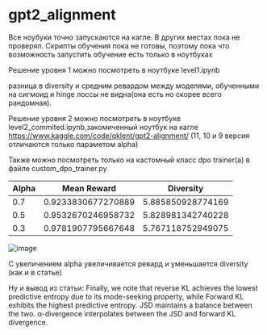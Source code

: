 # gpt2_alignment
Все ноубуки точно запускаются на кагле. В других местах пока не проверял. Скрипты обучения пока не готовы, поэтому пока что возможность запустить обучение есть только в ноутбуках

Решение уровня 1 можно посмотреть в ноутбуке level1.ipynb

разница в diversity и средним ревардом между моделями, обученными на сигмоид и hinge лоссы не видна(она есть но скорее всего рандомная). 

Решение уровня 2 можно посмотреть в ноутбуке level2_commited.ipynb,закомиченный ноутбук на кагле https://www.kaggle.com/code/qklent/gpt2-alignment/ (11, 10 и 9 версия отличаются только параметом alpha)

Также можно посмотреть только на кастомный класс dpo trainer(а) в файле custom_dpo_trainer.py


| Alpha | Mean Reward | Diversity |
|-------|-------------|-----------|
| 0.7   | 0.9233830677270889 | 5.885850928774169 |
| 0.5   | 0.9532670246958732 | 5.828981342740228 |
| 0.3   | 0.9781907795667648 | 5.767118752949075 |

![image](https://github.com/qklent/gpt2_alignment/assets/108892460/30c7925d-e587-4d9c-aab3-4ca2dab5eac0)


С увеличением alpha увеличивается ревард и уменьшается diversity (как и в статье)

Ну и вывод из статьи:
Finally, we note that reverse KL achieves the lowest predictive entropy due to its mode-seeking property, while Forward KL exhibits the highest predictive entropy. JSD maintains a balance between the two. α-divergence interpolates between the JSD and forward KL divergence.

